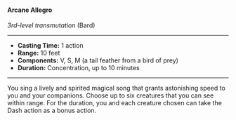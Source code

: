 #### Arcane Allegro
*3rd-level transmutation* (Bard)
___
- **Casting Time:** 1 action
- **Range:** 10 feet
- **Components:** V, S, M (a tail feather from a bird of prey)
- **Duration:** Concentration, up to 10 minutes
---
You sing a lively and spirited magical song that
grants astonishing speed to you and your
companions. Choose up to six creatures that you
can see within range. For the duration, you and
each creature chosen can take the Dash action as a
bonus action.
